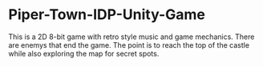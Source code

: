 # Piper-Town-IDP-Unity-Game
This is a 2D 8-bit game with retro style music and game mechanics. There are enemys that end the game. The point is to reach the top of the castle while also exploring the map for secret spots.

